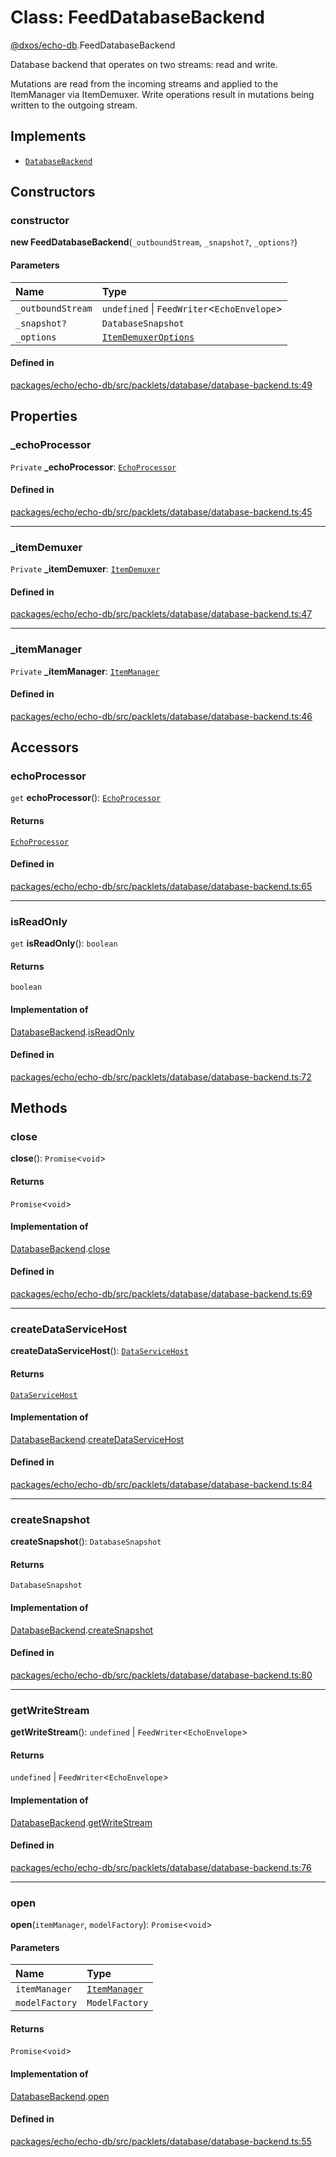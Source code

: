 # Class: FeedDatabaseBackend

[@dxos/echo-db](../modules/dxos_echo_db.md).FeedDatabaseBackend

Database backend that operates on two streams: read and write.

Mutations are read from the incoming streams and applied to the ItemManager via ItemDemuxer.
Write operations result in mutations being written to the outgoing stream.

## Implements

- [`DatabaseBackend`](../interfaces/dxos_echo_db.DatabaseBackend.md)

## Constructors

### constructor

**new FeedDatabaseBackend**(`_outboundStream`, `_snapshot?`, `_options?`)

#### Parameters

| Name | Type |
| :------ | :------ |
| `_outboundStream` | `undefined` \| `FeedWriter`<`EchoEnvelope`\> |
| `_snapshot?` | `DatabaseSnapshot` |
| `_options` | [`ItemDemuxerOptions`](../interfaces/dxos_echo_db.ItemDemuxerOptions.md) |

#### Defined in

[packages/echo/echo-db/src/packlets/database/database-backend.ts:49](https://github.com/dxos/dxos/blob/db8188dae/packages/echo/echo-db/src/packlets/database/database-backend.ts#L49)

## Properties

### \_echoProcessor

 `Private` **\_echoProcessor**: [`EchoProcessor`](../types/dxos_echo_db.EchoProcessor.md)

#### Defined in

[packages/echo/echo-db/src/packlets/database/database-backend.ts:45](https://github.com/dxos/dxos/blob/db8188dae/packages/echo/echo-db/src/packlets/database/database-backend.ts#L45)

___

### \_itemDemuxer

 `Private` **\_itemDemuxer**: [`ItemDemuxer`](dxos_echo_db.ItemDemuxer.md)

#### Defined in

[packages/echo/echo-db/src/packlets/database/database-backend.ts:47](https://github.com/dxos/dxos/blob/db8188dae/packages/echo/echo-db/src/packlets/database/database-backend.ts#L47)

___

### \_itemManager

 `Private` **\_itemManager**: [`ItemManager`](dxos_echo_db.ItemManager.md)

#### Defined in

[packages/echo/echo-db/src/packlets/database/database-backend.ts:46](https://github.com/dxos/dxos/blob/db8188dae/packages/echo/echo-db/src/packlets/database/database-backend.ts#L46)

## Accessors

### echoProcessor

`get` **echoProcessor**(): [`EchoProcessor`](../types/dxos_echo_db.EchoProcessor.md)

#### Returns

[`EchoProcessor`](../types/dxos_echo_db.EchoProcessor.md)

#### Defined in

[packages/echo/echo-db/src/packlets/database/database-backend.ts:65](https://github.com/dxos/dxos/blob/db8188dae/packages/echo/echo-db/src/packlets/database/database-backend.ts#L65)

___

### isReadOnly

`get` **isReadOnly**(): `boolean`

#### Returns

`boolean`

#### Implementation of

[DatabaseBackend](../interfaces/dxos_echo_db.DatabaseBackend.md).[isReadOnly](../interfaces/dxos_echo_db.DatabaseBackend.md#isreadonly)

#### Defined in

[packages/echo/echo-db/src/packlets/database/database-backend.ts:72](https://github.com/dxos/dxos/blob/db8188dae/packages/echo/echo-db/src/packlets/database/database-backend.ts#L72)

## Methods

### close

**close**(): `Promise`<`void`\>

#### Returns

`Promise`<`void`\>

#### Implementation of

[DatabaseBackend](../interfaces/dxos_echo_db.DatabaseBackend.md).[close](../interfaces/dxos_echo_db.DatabaseBackend.md#close)

#### Defined in

[packages/echo/echo-db/src/packlets/database/database-backend.ts:69](https://github.com/dxos/dxos/blob/db8188dae/packages/echo/echo-db/src/packlets/database/database-backend.ts#L69)

___

### createDataServiceHost

**createDataServiceHost**(): [`DataServiceHost`](dxos_echo_db.DataServiceHost.md)

#### Returns

[`DataServiceHost`](dxos_echo_db.DataServiceHost.md)

#### Implementation of

[DatabaseBackend](../interfaces/dxos_echo_db.DatabaseBackend.md).[createDataServiceHost](../interfaces/dxos_echo_db.DatabaseBackend.md#createdataservicehost)

#### Defined in

[packages/echo/echo-db/src/packlets/database/database-backend.ts:84](https://github.com/dxos/dxos/blob/db8188dae/packages/echo/echo-db/src/packlets/database/database-backend.ts#L84)

___

### createSnapshot

**createSnapshot**(): `DatabaseSnapshot`

#### Returns

`DatabaseSnapshot`

#### Implementation of

[DatabaseBackend](../interfaces/dxos_echo_db.DatabaseBackend.md).[createSnapshot](../interfaces/dxos_echo_db.DatabaseBackend.md#createsnapshot)

#### Defined in

[packages/echo/echo-db/src/packlets/database/database-backend.ts:80](https://github.com/dxos/dxos/blob/db8188dae/packages/echo/echo-db/src/packlets/database/database-backend.ts#L80)

___

### getWriteStream

**getWriteStream**(): `undefined` \| `FeedWriter`<`EchoEnvelope`\>

#### Returns

`undefined` \| `FeedWriter`<`EchoEnvelope`\>

#### Implementation of

[DatabaseBackend](../interfaces/dxos_echo_db.DatabaseBackend.md).[getWriteStream](../interfaces/dxos_echo_db.DatabaseBackend.md#getwritestream)

#### Defined in

[packages/echo/echo-db/src/packlets/database/database-backend.ts:76](https://github.com/dxos/dxos/blob/db8188dae/packages/echo/echo-db/src/packlets/database/database-backend.ts#L76)

___

### open

**open**(`itemManager`, `modelFactory`): `Promise`<`void`\>

#### Parameters

| Name | Type |
| :------ | :------ |
| `itemManager` | [`ItemManager`](dxos_echo_db.ItemManager.md) |
| `modelFactory` | `ModelFactory` |

#### Returns

`Promise`<`void`\>

#### Implementation of

[DatabaseBackend](../interfaces/dxos_echo_db.DatabaseBackend.md).[open](../interfaces/dxos_echo_db.DatabaseBackend.md#open)

#### Defined in

[packages/echo/echo-db/src/packlets/database/database-backend.ts:55](https://github.com/dxos/dxos/blob/db8188dae/packages/echo/echo-db/src/packlets/database/database-backend.ts#L55)
